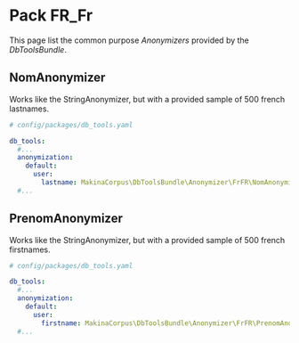 # Pack FR_Fr

This page list the common purpose *Anonymizers* provided by the *DbToolsBundle*.

## NomAnonymizer

Works like the StringAnonymizer, but with a provided sample of 500 french lastnames.

```yml
# config/packages/db_tools.yaml

db_tools:
  #...
  anonymization:
    default:
      user:
        lastname: MakinaCorpus\DbToolsBundle\Anonymizer\FrFR\NomAnonymizer
  #...
```

## PrenomAnonymizer

Works like the StringAnonymizer, but with a provided sample of 500 french firstnames.

```yml
# config/packages/db_tools.yaml

db_tools:
  #...
  anonymization:
    default:
      user:
        firstname: MakinaCorpus\DbToolsBundle\Anonymizer\FrFR\PrenomAnonymizer
  #...
```